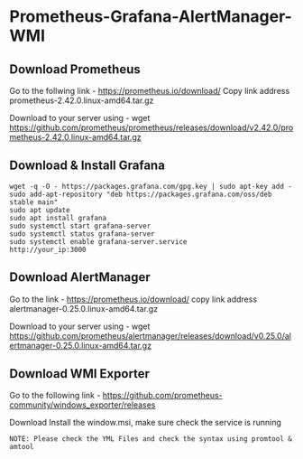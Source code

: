 # Prometheus-Grafana-AlertManager-WMI
## Download Prometheus
Go to the follwing link - https://prometheus.io/download/
Copy link address prometheus-2.42.0.linux-amd64.tar.gz

Download to your server using - wget https://github.com/prometheus/prometheus/releases/download/v2.42.0/prometheus-2.42.0.linux-amd64.tar.gz

## Download & Install Grafana

```
wget -q -O - https://packages.grafana.com/gpg.key | sudo apt-key add -
sudo add-apt-repository "deb https://packages.grafana.com/oss/deb stable main"
sudo apt update
sudo apt install grafana
sudo systemctl start grafana-server
sudo systemctl status grafana-server
sudo systemctl enable grafana-server.service
http://your_ip:3000

```
## Download AlertManager
Go to the link - https://prometheus.io/download/
copy link address alertmanager-0.25.0.linux-amd64.tar.gz

Download to your server using - wget https://github.com/prometheus/alertmanager/releases/download/v0.25.0/alertmanager-0.25.0.linux-amd64.tar.gz

## Download WMI Exporter
Go to the following link - https://github.com/prometheus-community/windows_exporter/releases

Download Install the window.msi, make sure check the service is running 

```
NOTE: Please check the YML Files and check the syntax using promtool & amtool

```
